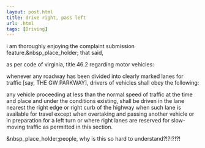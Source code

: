 ```yaml
---
layout: post.html
title: drive right, pass left
url: .html
tags: [Driving]
---
```

i am thoroughly enjoying the complaint submission feature.&nbsp_place_holder; that said,

as per code of virginia, title 46.2 regarding motor vehicles:

whenever any roadway has been divided into clearly marked lanes for traffic [say, THE GW PARKWAY], drivers of vehicles shall obey the following: 

any vehicle proceeding at less than the normal speed of traffic at the time and place and under the conditions existing, shall be driven in the lane nearest the right edge or right curb of the highway when such lane is available for travel except when overtaking and passing another vehicle or in preparation for a left turn or where right lanes are reserved for slow-moving traffic as permitted in this section.

&nbsp_place_holder;people, why is this so hard to understand?!?!?!?!
